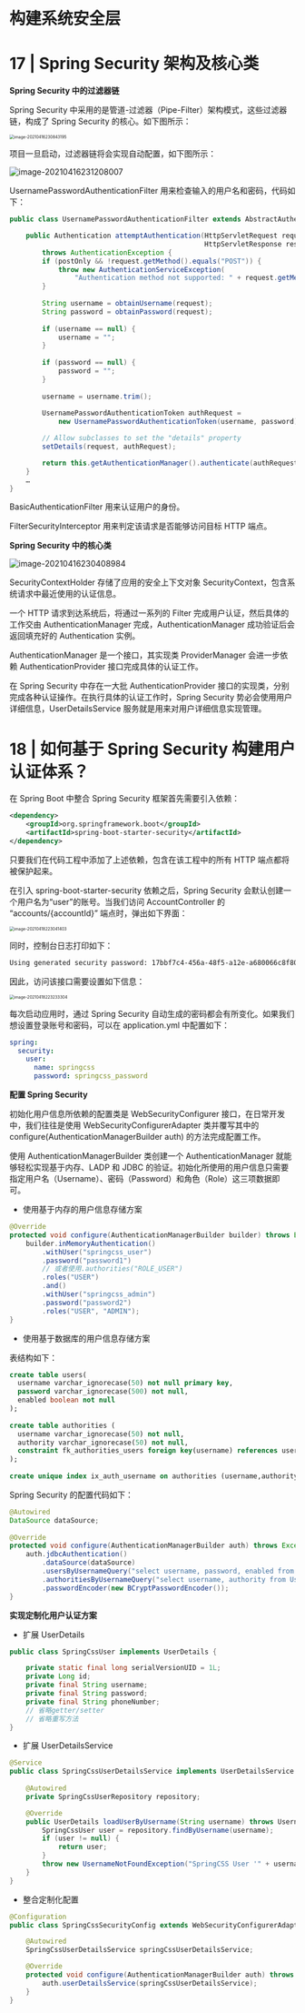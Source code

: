 # 构建系统安全层

# 17 | Spring Security 架构及核心类

**Spring Security 中的过滤器链**

Spring Security 中采用的是管道-过滤器（Pipe-Filter）架构模式，这些过滤器链，构成了 Spring Security 的核心。如下图所示：

<img src="https://gitee.com/yanglu_u/ImgRepository/raw/master/images/20210416230843.png" alt="image-20210416230843195" style="zoom:50%;" />

项目一旦启动，过滤器链将会实现自动配置，如下图所示：

![image-20210416231208007](https://gitee.com/yanglu_u/ImgRepository/raw/master/images/20210416231208.png)

UsernamePasswordAuthenticationFilter 用来检查输入的用户名和密码，代码如下：

```java
public class UsernamePasswordAuthenticationFilter extends AbstractAuthenticationProcessingFilter {

    public Authentication attemptAuthentication(HttpServletRequest request,
                                                HttpServletResponse response) 
        throws AuthenticationException {
        if (postOnly && !request.getMethod().equals("POST")) {
            throw new AuthenticationServiceException(
                "Authentication method not supported: " + request.getMethod());
        }
 
        String username = obtainUsername(request);
        String password = obtainPassword(request);
 
        if (username == null) {
            username = "";
        }
 
        if (password == null) {
            password = "";
        }
 
        username = username.trim();
 
        UsernamePasswordAuthenticationToken authRequest = 
            new UsernamePasswordAuthenticationToken(username, password);

        // Allow subclasses to set the "details" property
        setDetails(request, authRequest);

        return this.getAuthenticationManager().authenticate(authRequest);
    }
    …
}
```

BasicAuthenticationFilter 用来认证用户的身份。

FilterSecurityInterceptor 用来判定该请求是否能够访问目标 HTTP 端点。

**Spring Security 中的核心类**

![image-20210416230408984](https://gitee.com/yanglu_u/ImgRepository/raw/master/images/20210416230409.png)

SecurityContextHolder 存储了应用的安全上下文对象 SecurityContext，包含系统请求中最近使用的认证信息。

一个 HTTP 请求到达系统后，将通过一系列的 Filter 完成用户认证，然后具体的工作交由 AuthenticationManager 完成，AuthenticationManager 成功验证后会返回填充好的 Authentication 实例。

AuthenticationManager 是一个接口，其实现类 ProviderManager 会进一步依赖 AuthenticationProvider 接口完成具体的认证工作。

在 Spring Security 中存在一大批 AuthenticationProvider 接口的实现类，分别完成各种认证操作。在执行具体的认证工作时，Spring Security 势必会使用用户详细信息，UserDetailsService 服务就是用来对用户详细信息实现管理。

# 18 | 如何基于 Spring Security 构建用户认证体系？

在 Spring Boot 中整合 Spring Security 框架首先需要引入依赖：

```xml
<dependency>
    <groupId>org.springframework.boot</groupId>
    <artifactId>spring-boot-starter-security</artifactId>
</dependency>
```

只要我们在代码工程中添加了上述依赖，包含在该工程中的所有 HTTP 端点都将被保护起来。

在引入 spring-boot-starter-security 依赖之后，Spring Security 会默认创建一个用户名为“user”的账号。当我们访问 AccountController 的 “accounts/{accountId}” 端点时，弹出如下界面：

<img src="https://gitee.com/yanglu_u/ImgRepository/raw/master/images/20210418223041.png" alt="image-20210418223041403" style="zoom: 50%;" />

同时，控制台日志打印如下：

```txt
Using generated security password: 17bbf7c4-456a-48f5-a12e-a680066c8f80
```

因此，访问该接口需要设置如下信息：

<img src="https://gitee.com/yanglu_u/ImgRepository/raw/master/images/20210418223233.png" alt="image-20210418223233304" style="zoom:50%;" />

每次启动应用时，通过 Spring Security 自动生成的密码都会有所变化。如果我们想设置登录账号和密码，可以在 application.yml 中配置如下：

```yml
spring:
  security:
    user:
      name: springcss
      password: springcss_password
```

**配置 Spring Security**

初始化用户信息所依赖的配置类是 WebSecurityConfigurer 接口，在日常开发中，我们往往是使用 WebSecurityConfigurerAdapter 类并覆写其中的 configure(AuthenticationManagerBuilder auth) 的方法完成配置工作。

使用 AuthenticationManagerBuilder 类创建一个 AuthenticationManager 就能够轻松实现基于内存、LADP 和 JDBC 的验证。初始化所使用的用户信息只需要指定用户名（Username）、密码（Password）和角色（Role）这三项数据即可。

- 使用基于内存的用户信息存储方案

```java
@Override
protected void configure(AuthenticationManagerBuilder builder) throws Exception {
    builder.inMemoryAuthentication()
        .withUser("springcss_user")
        .password("password1")
        // 或者使用.authorities("ROLE_USER")
        .roles("USER")
        .and()
        .withUser("springcss_admin")
        .password("password2")
        .roles("USER", "ADMIN");
}
```

- 使用基于数据库的用户信息存储方案

表结构如下：

```sql
create table users(
  username varchar_ignorecase(50) not null primary key,
  password varchar_ignorecase(500) not null,
  enabled boolean not null
);
 
create table authorities (
  username varchar_ignorecase(50) not null,
  authority varchar_ignorecase(50) not null,
  constraint fk_authorities_users foreign key(username) references users(username)
);
 
create unique index ix_auth_username on authorities (username,authority);
```

Spring Security 的配置代码如下：

```java
@Autowired
DataSource dataSource;
 
@Override
protected void configure(AuthenticationManagerBuilder auth) throws Exception {
    auth.jdbcAuthentication()
        .dataSource(dataSource)
        .usersByUsernameQuery("select username, password, enabled from Users where username=?")
        .authoritiesByUsernameQuery("select username, authority from UserAuthorities where username=?")
        .passwordEncoder(new BCryptPasswordEncoder());
}
```

**实现定制化用户认证方案**

- 扩展 UserDetails

```java
public class SpringCssUser implements UserDetails {

    private static final long serialVersionUID = 1L;
    private Long id;
    private final String username;
    private final String password;
    private final String phoneNumber;
    // 省略getter/setter
    // 省略重写方法
}
```

- 扩展 UserDetailsService

```java
@Service
public class SpringCssUserDetailsService implements UserDetailsService {
	 
    @Autowired
    private SpringCssUserRepository repository;

    @Override
    public UserDetails loadUserByUsername(String username) throws UsernameNotFoundException {
        SpringCssUser user = repository.findByUsername(username);
        if (user != null) {
            return user;
        }
        throw new UsernameNotFoundException("SpringCSS User '" + username + "' not found");
    }
}
```

- 整合定制化配置

```java
@Configuration
public class SpringCssSecurityConfig extends WebSecurityConfigurerAdapter {

    @Autowired
    SpringCssUserDetailsService springCssUserDetailsService;

    @Override
    protected void configure(AuthenticationManagerBuilder auth) throws Exception {
        auth.userDetailsService(springCssUserDetailsService);
    }
}
```











